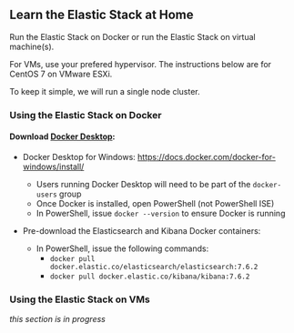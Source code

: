## Learn the Elastic Stack at Home
Run the Elastic Stack on Docker or run the Elastic Stack on virtual machine(s).

For VMs, use your prefered hypervisor.  The instructions below are for CentOS 7 on VMware ESXi.

To keep it simple, we will run a single node cluster.

### Using the Elastic Stack on Docker
#### Download [Docker Desktop](https://docs.docker.com/desktop/):
* Docker Desktop for Windows:  https://docs.docker.com/docker-for-windows/install/
  * Users running Docker Desktop will need to be part of the `docker-users` group
  * Once Docker is installed, open PowerShell (not PowerShell ISE)
  * In PowerShell, issue `docker --version` to ensure Docker is running

* Pre-download the Elasticsearch and Kibana Docker containers:
  * In PowerShell, issue the following commands:
    * `docker pull docker.elastic.co/elasticsearch/elasticsearch:7.6.2`
    * `docker pull docker.elastic.co/kibana/kibana:7.6.2`



### Using the Elastic Stack on VMs
_this section is in progress_
